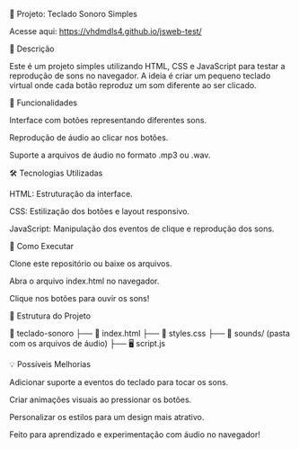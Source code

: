 🎵 Projeto: Teclado Sonoro Simples

Acesse aqui:
https://vhdmdls4.github.io/jsweb-test/

📌 Descrição

Este é um projeto simples utilizando HTML, CSS e JavaScript para testar a reprodução de sons no navegador. A ideia é criar um pequeno teclado virtual onde cada botão reproduz um som diferente ao ser clicado.

🚀 Funcionalidades

Interface com botões representando diferentes sons.

Reprodução de áudio ao clicar nos botões.

Suporte a arquivos de áudio no formato .mp3 ou .wav.

🛠️ Tecnologias Utilizadas

HTML: Estruturação da interface.

CSS: Estilização dos botões e layout responsivo.

JavaScript: Manipulação dos eventos de clique e reprodução dos sons.

🎯 Como Executar

Clone este repositório ou baixe os arquivos.

Abra o arquivo index.html no navegador.

Clique nos botões para ouvir os sons!

📂 Estrutura do Projeto

📁 teclado-sonoro
├── 📄 index.html
├── 🎨 styles.css
├── 🎵 sounds/ (pasta com os arquivos de áudio)
├── 🖥️ script.js

💡 Possíveis Melhorias

Adicionar suporte a eventos do teclado para tocar os sons.

Criar animações visuais ao pressionar os botões.

Personalizar os estilos para um design mais atrativo.

Feito para aprendizado e experimentação com áudio no navegador! 
